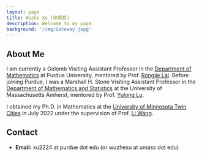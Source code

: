 ```yaml
---
layout: page
title: Wuzhe Xu (徐悟哲)
description: Welcome to my page.
background: '/img/Gateway.jepg'
---
```


## About Me
I am currently a Golomb Visiting Assistant Professor in the [Department of Mathematics](https://www.math.purdue.edu/index.html) at Purdue University, mentored by Prof. [Rongjie Lai](https://sites.google.com/view/rongjielai/). Before joining Purdue, I was a Marshall H. Stone Visiting Assistant Professor in the [Department of Mathematics and Statistics](https://www.math.umass.edu/) at the University of Massachusetts Amherst, mentored by Prof. [Yulong Lu](https://lu.math.umn.edu/).

I obtained my Ph.D. in Mathematics at the [University of Minnesota Twin Cities](https://twin-cities.umn.edu/) in July 2022 under the supervision of Prof. [Li Wang](https://liwang-umn.github.io/math/).

## Contact
* **Email:** xu2224 at purdue dot edu (or wuzhexu at umass dot edu)
